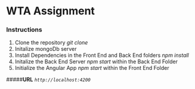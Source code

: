 # WTA Assignment

 ### Instructions
 1. Clone the repository 
    *git clone <repo link>*
 2. Initalize mongoDb server
 3. Install Dependencies in the Front End and Back End folders
    *npm install*
 4. Initalize the Back End Server
    *npm start* within the Back End Folder
 5. Initialize the Angular App
    *npm start* within the Front End Folder
 
 #####**URL** *`http://localhost:4200`* 
